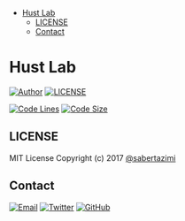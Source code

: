 
* [Hust Lab](#hust-lab)
	* [LICENSE](#license)
	* [Contact](#contact)

# Hust Lab

[![Author](https://img.shields.io/badge/author-sabertaz-lightgrey?style=for-the-badge)](https://github.com/sabertazimi)
[![LICENSE](https://img.shields.io/github/license/sabertazimi/hust-lab?style=for-the-badge)](https://raw.githubusercontent.com/sabertazimi/hust-lab/master/LICENSE)

[![Code Lines](https://img.shields.io/tokei/lines/github/sabertazimi/hust-lab?style=for-the-badge&logo=visualstudiocode)](https://github.com/sabertazimi/hust-lab)
[![Code Size](https://img.shields.io/github/languages/code-size/sabertazimi/hust-lab?logo=visualstudiocode&style=for-the-badge)](https://github.com/sabertazimi/hust-lab)

## LICENSE

MIT License Copyright (c) 2017 [@sabertazimi](https://github.com/sabertazimi)

## Contact

[![Email](https://img.shields.io/badge/-Gmail-ea4335?style=for-the-badge&logo=gmail&logoColor=white)](mailto:sabertazimi@gmail.com)
[![Twitter](https://img.shields.io/badge/-Twitter-1da1f2?style=for-the-badge&logo=twitter&logoColor=white)](https://twitter.com/sabertazimi)
[![GitHub](https://img.shields.io/badge/-GitHub-181717?style=for-the-badge&logo=github&logoColor=white)](https://github.com/sabertazimi)
